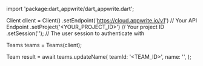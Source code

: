 import 'package:dart_appwrite/dart_appwrite.dart';

Client client = Client()
    .setEndpoint('https://cloud.appwrite.io/v1') // Your API Endpoint
    .setProject('&lt;YOUR_PROJECT_ID&gt;') // Your project ID
    .setSession(''); // The user session to authenticate with

Teams teams = Teams(client);

Team result = await teams.updateName(
    teamId: '<TEAM_ID>',
    name: '<NAME>',
);

